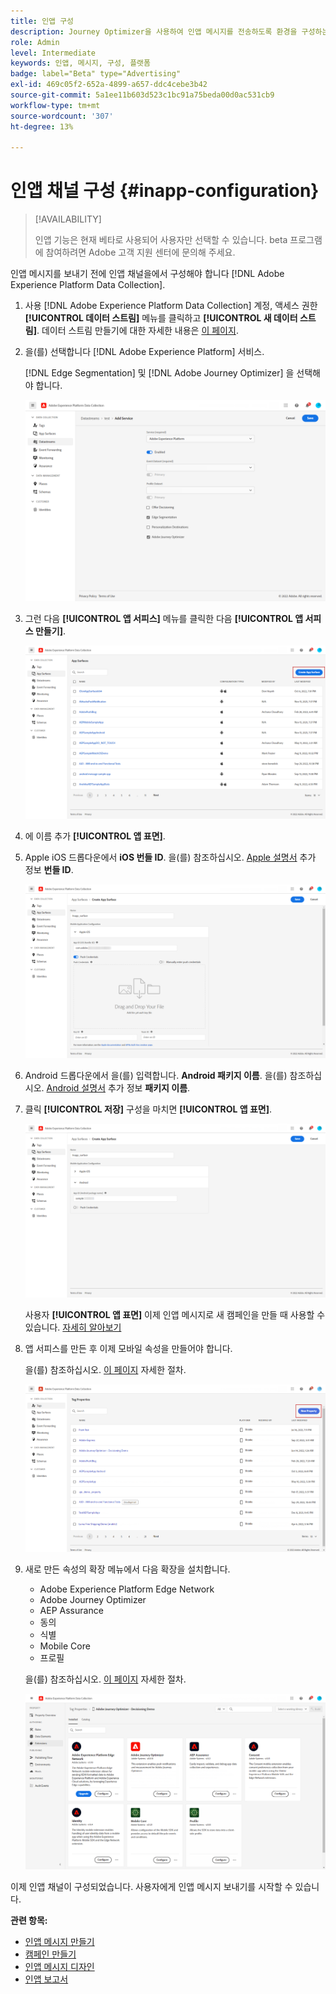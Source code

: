 ```yaml
---
title: 인앱 구성
description: Journey Optimizer을 사용하여 인앱 메시지를 전송하도록 환경을 구성하는 방법을 알아봅니다
role: Admin
level: Intermediate
keywords: 인앱, 메시지, 구성, 플랫폼
badge: label="Beta" type="Advertising"
exl-id: 469c05f2-652a-4899-a657-ddc4cebe3b42
source-git-commit: 5a1ee11b603d523c1bc91a75beda00d0ac531cb9
workflow-type: tm+mt
source-wordcount: '307'
ht-degree: 13%

---
```


# 인앱 채널 구성 {#inapp-configuration}

>[!AVAILABILITY]
>
>인앱 기능은 현재 베타로 사용되어 사용자만 선택할 수 있습니다. beta 프로그램에 참여하려면 Adobe 고객 지원 센터에 문의해 주세요.

인앱 메시지를 보내기 전에 인앱 채널을에서 구성해야 합니다 [!DNL Adobe Experience Platform Data Collection].

1. 사용 [!DNL Adobe Experience Platform Data Collection] 계정, 액세스 권한 **[!UICONTROL 데이터 스트림]** 메뉴를 클릭하고 **[!UICONTROL 새 데이터 스트림]**. 데이터 스트림 만들기에 대한 자세한 내용은 [이 페이지](https://aep-sdks.gitbook.io/docs/getting-started/configure-datastreams).

1. 을(를) 선택합니다 [!DNL Adobe Experience Platform] 서비스.

   [!DNL Edge Segmentation] 및 [!DNL Adobe Journey Optimizer] 을 선택해야 합니다.

   ![](assets/inapp_config_6.png)

1. 그런 다음 **[!UICONTROL 앱 서피스]** 메뉴를 클릭한 다음 **[!UICONTROL 앱 서피스 만들기]**.

   ![](assets/inapp_config_1.png)

1. 에 이름 추가 **[!UICONTROL 앱 표면]**.

1. Apple iOS 드롭다운에서 **iOS 번들 ID**. 을(를) 참조하십시오. [Apple 설명서](https://developer.apple.com/documentation/appstoreconnectapi/bundle_ids) 추가 정보 **번들 ID**.

   ![](assets/inapp_config_2.png)

1. Android 드롭다운에서 을(를) 입력합니다. **Android 패키지 이름**. 을(를) 참조하십시오. [Android 설명서](https://support.google.com/admob/answer/9972781?hl=en#:~:text=The%20package%20name%20of%20an,supported%20third%2Dparty%20Android%20stores) 추가 정보 **패키지 이름**.

1. 클릭 **[!UICONTROL 저장]** 구성을 마치면 **[!UICONTROL 앱 표면]**.

   ![](assets/inapp_config_3.png)

   사용자 **[!UICONTROL 앱 표면]** 이제 인앱 메시지로 새 캠페인을 만들 때 사용할 수 있습니다. [자세히 알아보기](create-in-app.md)

1. 앱 서피스를 만든 후 이제 모바일 속성을 만들어야 합니다.

   을(를) 참조하십시오. [이 페이지](https://experienceleague.adobe.com/docs/experience-platform/tags/admin/companies-and-properties.html#for-mobile) 자세한 절차.

   ![](assets/inapp_config_4.png)

1. 새로 만든 속성의 확장 메뉴에서 다음 확장을 설치합니다.

   * Adobe Experience Platform Edge Network
   * Adobe Journey Optimizer
   * AEP Assurance
   * 동의
   * 식별
   * Mobile Core
   * 프로필

   을(를) 참조하십시오. [이 페이지](https://experienceleague.adobe.com/docs/experience-platform/tags/ui/extensions/overview.html?lang=en#add-a-new-extension) 자세한 절차.

   ![](assets/inapp_config_5.png)

이제 인앱 채널이 구성되었습니다. 사용자에게 인앱 메시지 보내기를 시작할 수 있습니다.

**관련 항목:**

* [인앱 메시지 만들기 ](create-in-app.md)
* [캠페인 만들기](../campaigns/create-campaign.md)
* [인앱 메시지 디자인](design-in-app.md)
* [인앱 보고서 ](../reports/campaign-global-report.md#inapp-report)
